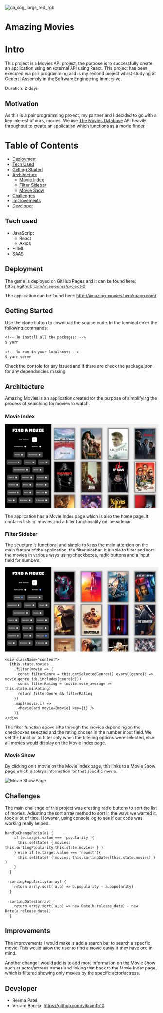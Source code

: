 ![ga_cog_large_red_rgb](https://cloud.githubusercontent.com/assets/40461/8183776/469f976e-1432-11e5-8199-6ac91363302b.png)

# Amazing Movies


# Intro
This project is a Movies API project, the purpose is to successfully create an application using an external API using React. This project has been executed via pair programming and is my second project whilst studying at General Assembly in the Software Engineering Immersive.

Duration: 2 days

## Motivation
As this is a pair programming project, my partner and I decided to go with a key interest of ours, movies. We use [The Movies Database](https://www.themoviedb.org/documentation/api) API heavily throughout to create an application which functions as a movie finder.


# Table of Contents
- [Deployment](##deployment)
- [Tech Used](##tech-used)
- [Getting Started](##getting-started)
- [Architecture](##architecture)
  - [Movie Index](###movie-index)
  - [Filter Sidebar](###filter-sidebar)
  - [Movie Show](###movie-show)
- [Challenges](##challenges)
- [Improvements](##improvements)
- [Developer](##developer)


## Tech used
* JavaScript
  * React
  * Axios
* HTML
* SAAS


## Deployment
The game is deployed on GitHub Pages and it can be found here: https://github.com/missreems/project-2

The application can be found here: http://amazing-movies.herokuapp.com/


## Getting Started
Use the clone button to download the source code. In the terminal enter the following commands:

```
<!-- To install all the packages: -->
$ yarn

<!-- To run in your localhost: -->
$ yarn serve
```

Check the console for any issues and if there are check the package.json for any dependancies missing


## Architecture

Amazing Movies is an application created for the purpose of simplifying the process of searching for movies to watch.

### Movie Index
![Movie Index Page](screenshots/movie-index.png)

The application has a Movie Index page which is also the home page. It contains lists of movies and a filter functionality on the sidebar.

### Filter Sidebar
The structure is functional and simple to keep the main attention on the main feature of the application, the filter sidebar. It is able to filter and sort the movies in various ways using checkboxes, radio buttons and a input field for numbers.

![Filter Sidebar Functionality](screenshots/filter-sidebar.png)

```
<div className="content">
  {this.state.movies
    .filter(movie => {
      const filterGenre = this.getSelectedGenres().every((genreId => movie.genre_ids.includes(genreId)))
      const filterRating = (movie.vote_average >= this.state.minRating)
      return filterGenre && filterRating
    })
    .map((movie,i) =>
      <MovieCard movie={movie} key={i} />
    )}
</div>
```

The filter function above sifts through the movies depending on the checkboxes selected and the rating chosen in the number input field. We set the function to filter only when the filtering options were selected, else all movies would display on the Movie Index page.

### Movie Show

By clicking on a movie on the Movie Index page, this links to a Movie Show page which displays information for that specific movie.

![Movie Show Page](screenshots/movie-show.png)

## Challenges
The main challenge of this project was creating radio buttons to sort the list of movies. Adjusting the sort array method to sort in the ways we wanted it, took a lot of time. However, using console log to see if our code was working really helped.

```
handleChangeRadio(e) {
    if (e.target.value === 'popularity'){
      this.setState( { movies: this.sortingPopularity(this.state.movies) } )
    } else if (e.target.value === 'newest'){
      this.setState( { movies: this.sortingDates(this.state.movies) } )
    }
  }

  sortingPopularity(array) {
    return array.sort((a,b) => b.popularity - a.popularity)
  }

  sortingDates(array) {
    return array.sort((a,b) => new Date(b.release_date) - new Date(a.release_date))
  }
```

## Improvements
The improvements I would make is add a search bar to search a specific movie. This would allow the user to find a movie easily if they have one in mind.

Another change I would add is to add more information on the Movie Show such as actor/actress names and linking that back to the Movie Index page, which is filtered showing only movies by the specific actor/actress.


## Developer
- Reema Patel
- Vikram Bageja: https://github.com/vikram1510

